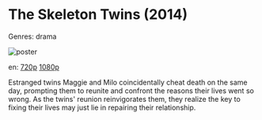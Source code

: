 # The Skeleton Twins (2014)

Genres: drama

![poster](http://image.tmdb.org/t/p/w500/vvmv1R2jDXJeeeyYcGg0ypXc2XK.jpg)

en:
  [720p](magnet:?xt=urn:btih:C1A9E023EF9AA6FD8206C101C65706019F9916B8&tr=udp://glotorrents.pw:6969/announce&tr=udp://tracker.opentrackr.org:1337/announce&tr=udp://torrent.gresille.org:80/announce&tr=udp://tracker.openbittorrent.com:80&tr=udp://tracker.coppersurfer.tk:6969&tr=udp://tracker.leechers-paradise.org:6969&tr=udp://p4p.arenabg.ch:1337&tr=udp://tracker.internetwarriors.net:1337)
  [1080p](magnet:?xt=urn:btih:452E2DC9841EB209D2F194FD2C23F9E0D89D5BD3&tr=udp://glotorrents.pw:6969/announce&tr=udp://tracker.opentrackr.org:1337/announce&tr=udp://torrent.gresille.org:80/announce&tr=udp://tracker.openbittorrent.com:80&tr=udp://tracker.coppersurfer.tk:6969&tr=udp://tracker.leechers-paradise.org:6969&tr=udp://p4p.arenabg.ch:1337&tr=udp://tracker.internetwarriors.net:1337)
  


Estranged twins Maggie and Milo coincidentally cheat death on the same day, prompting them to reunite and confront the reasons their lives went so wrong. As the twins' reunion reinvigorates them, they realize the key to fixing their lives may just lie in repairing their relationship.